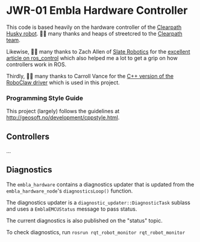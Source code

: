 # JWR-01 Embla Hardware Controller

This code is based heavily on the hardware controller of the [Clearpath Husky robot](https://github.com/husky/husky). 🙇‍♂️ many thanks and heaps of streetcred to the [Clearpath team](https://www.clearpathrobotics.com/husky-unmanned-ground-vehicle-robot/).

Likewise, 🙇‍♂️ many thanks to Zach Allen of [Slate Robotics](https://slaterobots.com/) for the [excellent article on ros_control](https://slaterobots.com/blog/5abd8a1ed4442a651de5cb5b/how-to-implement-ros_control-on-a-custom-robot) which also helped me a lot to get a grip on how controllers work in ROS.

Thirdly, 🙇‍♂️ many thanks to Carroll Vance for the [C++ version of the RoboClaw driver](https://github.com/csvance/roboclaw) which is used in this project.

### Programming Style Guide

This project (largely) follows the guidelines at http://geosoft.no/development/cppstyle.html.

## Controllers
...

## Diagnostics
The `embla_hardware` contains a diagnostics updater that is updated from the `embla_hardware_node`'s `diagnosticsLoop()` function.

The diagnostics updater is a `diagnostic_updater::DiagnosticTask` sublass and uses a `EmblaEMCUStatus` message to pass status.

The current diagnostics is also published on the "status" topic.

To check diagnostics, run `rosrun rqt_robot_monitor rqt_robot_monitor`
